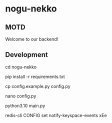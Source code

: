 # nogu-nekko

## MOTD

Welcome to our backend!

## Development

cd nogu-nekko

pip install -r requirements.txt

cp config.example.py config.py

nano config.py

python3.10 main.py

redis-cli CONFIG set notify-keyspace-events xEe